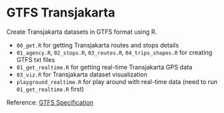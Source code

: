 # GTFS Transjakarta

Create Transjakarta datasets in GTFS format using R.

-   `00_get.R` for getting Transjakarta routes and stops details
-   `01_agency.R`, `02_stops.R`, `03_routes.R`, `04_trips_shapes.R` for creating GTFS txt files
-   `01_get_realtime.R` for getting real-time Transjakarta GPS data
-   `03_viz.R` for Transjakarta dataset visualization
-   `playground_realtime.R` for play around with real-time data (need to run `01_get_realtime.R` first)

Reference: [GTFS Specification](https://github.com/google/transit/blob/master/gtfs/spec/en/reference.md)
